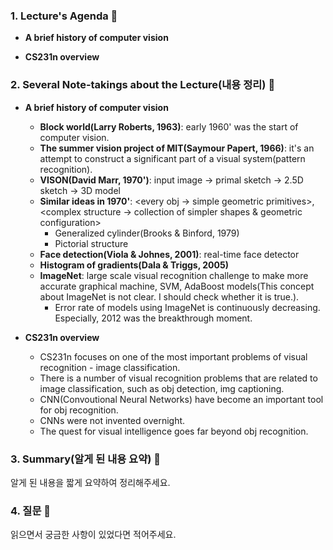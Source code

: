 ### **1. Lecture's Agenda 🍐**

* **A brief history of computer vision**

* **CS231n overview**

### **2. Several Note-takings about the Lecture(내용 정리) 🧙**

* **A brief history of computer vision**
  -  **Block world(Larry Roberts, 1963)**: early 1960' was the start of computer vision.
  -  **The summer vision project of MIT(Saymour Papert, 1966)**: it's an attempt to construct a significant part of a visual system(pattern recognition).
  -  **VISON(David Marr, 1970')**: input image → primal sketch →  2.5D sketch →  3D model
  -  **Similar ideas in 1970'**: <every obj → simple geometric primitives>, <complex structure → collection of simpler shapes & geometric configuration>
      -  Generalized cylinder(Brooks & Binford, 1979)
      -  Pictorial structure
  - **Face detection(Viola & Johnes, 2001)**: real-time face detector
  - **Histogram of gradients(Dala & Triggs, 2005)**
  - **ImageNet**: large scale visual recognition challenge to make more accurate graphical machine, SVM, AdaBoost models(This concept about ImageNet is not clear. I should check whether it is true.).
    - Error rate of models using ImageNet is continuously decreasing. Especially, 2012 was the breakthrough moment.

* **CS231n overview**
  - CS231n focuses on one of the most important problems of visual recognition - image classification.
  - There is a number of visual recognition problems that are related to image classification, such as obj detection, img captioning.
  - CNN(Convoutional Neural Networks) have become an important tool for obj recognition.
  - CNNs were not invented overnight.
  - The quest for visual intelligence goes far beyond obj recognition.

### **3. Summary(알게 된 내용 요약) 🧠**

알게 된 내용을 짧게 요약하여 정리해주세요.

### **4. 질문 🤔**

읽으면서 궁금한 사항이 있었다면 적어주세요.
